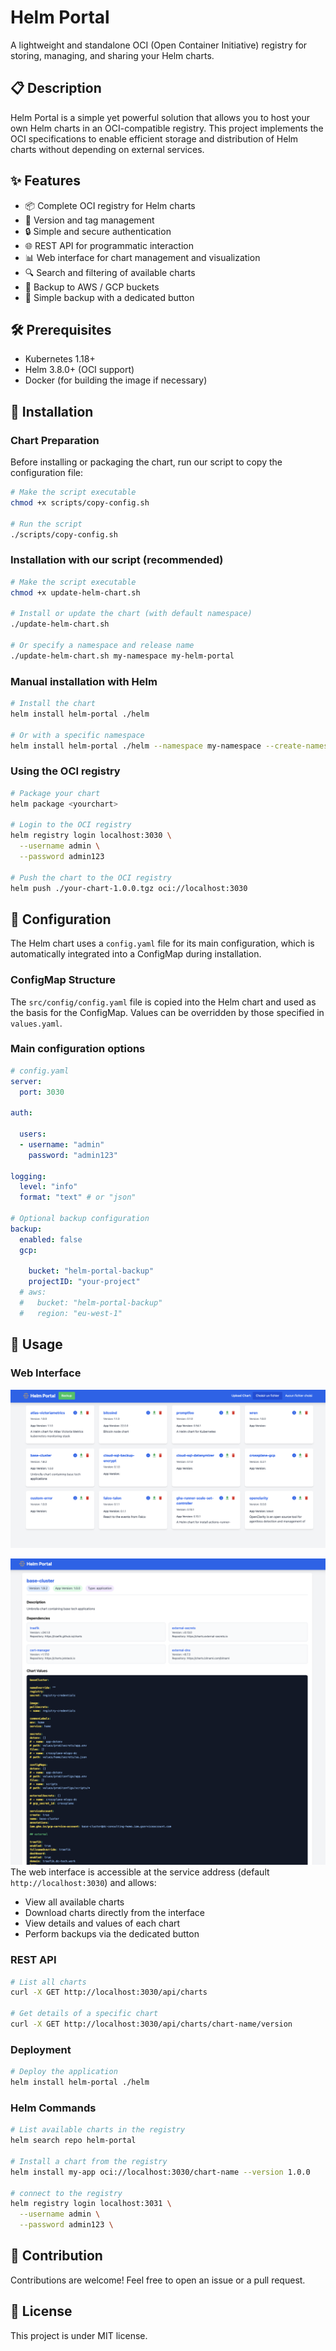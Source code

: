 # Helm Portal

A lightweight and standalone OCI (Open Container Initiative) registry for storing, managing, and sharing your Helm charts.

## 📋 Description

Helm Portal is a simple yet powerful solution that allows you to host your own Helm charts in an OCI-compatible registry. This project implements the OCI specifications to enable efficient storage and distribution of Helm charts without depending on external services.

## ✨ Features

- 📦 Complete OCI registry for Helm charts
- 🔄 Version and tag management
- 🔒 Simple and secure authentication
- 🌐 REST API for programmatic interaction
- 📊 Web interface for chart management and visualization
- 🔍 Search and filtering of available charts
- 💾 Backup to AWS / GCP buckets
- 🔄 Simple backup with a dedicated button

## 🛠️ Prerequisites

- Kubernetes 1.18+
- Helm 3.8.0+ (OCI support)
- Docker (for building the image if necessary)

## 🚀 Installation

### Chart Preparation

Before installing or packaging the chart, run our script to copy the configuration file:

```bash
# Make the script executable
chmod +x scripts/copy-config.sh

# Run the script
./scripts/copy-config.sh
```

### Installation with our script (recommended)

```bash
# Make the script executable
chmod +x update-helm-chart.sh

# Install or update the chart (with default namespace)
./update-helm-chart.sh

# Or specify a namespace and release name
./update-helm-chart.sh my-namespace my-helm-portal
```

### Manual installation with Helm

```bash
# Install the chart
helm install helm-portal ./helm

# Or with a specific namespace
helm install helm-portal ./helm --namespace my-namespace --create-namespace
```

### Using the OCI registry

```bash
# Package your chart
helm package <yourchart>

# Login to the OCI registry
helm registry login localhost:3030 \
  --username admin \
  --password admin123

# Push the chart to the OCI registry
helm push ./your-chart-1.0.0.tgz oci://localhost:3030
```

## 📝 Configuration

The Helm chart uses a `config.yaml` file for its main configuration, which is automatically integrated into a ConfigMap during installation.

### ConfigMap Structure

The `src/config/config.yaml` file is copied into the Helm chart and used as the basis for the ConfigMap. Values can be overridden by those specified in `values.yaml`.

### Main configuration options

```yaml
# config.yaml
server:
  port: 3030
 
auth:
 
  users:
  - username: "admin"
    password: "admin123"

logging:
  level: "info"
  format: "text" # or "json"

# Optional backup configuration
backup:
  enabled: false
  gcp:

    bucket: "helm-portal-backup"
    projectID: "your-project"
  # aws:
  #   bucket: "helm-portal-backup"
  #   region: "eu-west-1"
```

## 🧩 Usage

### Web Interface

![alt text](assets/home.png)

![alt text](assets/detail.png)
The web interface is accessible at the service address (default `http://localhost:3030`) and allows:

- View all available charts
- Download charts directly from the interface
- View details and values of each chart
- Perform backups via the dedicated button

### REST API

```bash
# List all charts
curl -X GET http://localhost:3030/api/charts

# Get details of a specific chart
curl -X GET http://localhost:3030/api/charts/chart-name/version
```

### Deployment

```bash
# Deploy the application
helm install helm-portal ./helm
```

### Helm Commands

```bash
# List available charts in the registry
helm search repo helm-portal

# Install a chart from the registry
helm install my-app oci://localhost:3030/chart-name --version 1.0.0
 
# connect to the registry
helm registry login localhost:3031 \
  --username admin \
  --password admin123 \
```

## 🤝 Contribution

Contributions are welcome! Feel free to open an issue or a pull request.

## 📄 License

This project is under MIT license.
